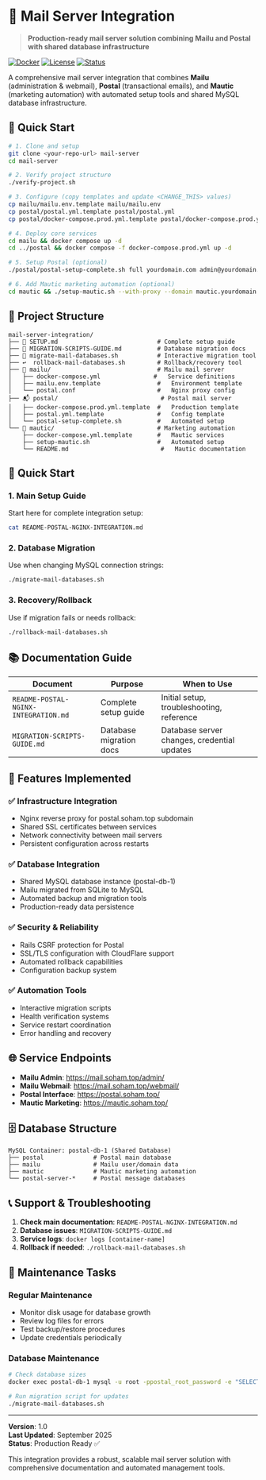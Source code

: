 # 📧 Mail Server Integration

> **Production-ready mail server solution combining Mailu and Postal with shared database infrastructure**

[![Docker](https://img.shields.io/badge/Docker-Ready-blue?logo=docker)](https://docker.com)
[![License](https://img.shields.io/badge/License-MIT-green.svg)](LICENSE)
[![Status](https://img.shields.io/badge/Status-Production%20Ready-brightgreen)](https://github.com)

A comprehensive mail server integration that combines **Mailu** (administration & webmail), **Postal** (transactional emails), and **Mautic** (marketing automation) with automated setup tools and shared MySQL database infrastructure.

## 🚀 **Quick Start**

```bash
# 1. Clone and setup
git clone <your-repo-url> mail-server
cd mail-server

# 2. Verify project structure
./verify-project.sh

# 3. Configure (copy templates and update <CHANGE_THIS> values)
cp mailu/mailu.env.template mailu/mailu.env
cp postal/postal.yml.template postal/postal.yml
cp postal/docker-compose.prod.yml.template postal/docker-compose.prod.yml

# 4. Deploy core services
cd mailu && docker compose up -d
cd ../postal && docker compose -f docker-compose.prod.yml up -d

# 5. Setup Postal (optional)
./postal/postal-setup-complete.sh full yourdomain.com admin@yourdomain.com

# 6. Add Mautic marketing automation (optional)
cd mautic && ./setup-mautic.sh --with-proxy --domain mautic.yourdomain.com
```

## 📁 **Project Structure**

```
mail-server-integration/
├── 📖 SETUP.md                            # Complete setup guide
├── 🔧 MIGRATION-SCRIPTS-GUIDE.md          # Database migration docs
├── 🚀 migrate-mail-databases.sh           # Interactive migration tool
├── ↩️  rollback-mail-databases.sh         # Rollback/recovery tool
├── 📮 mailu/                              # Mailu mail server
│   ├── docker-compose.yml               #   Service definitions
│   ├── mailu.env.template                #   Environment template
│   └── postal.conf                       #   Nginx proxy config
├── 📬 postal/                             # Postal mail server  
│   ├── docker-compose.prod.yml.template  #   Production template
│   ├── postal.yml.template               #   Config template
│   └── postal-setup-complete.sh          #   Automated setup
└── 📧 mautic/                             # Marketing automation
    ├── docker-compose.yml.template       #   Mautic services
    ├── setup-mautic.sh                   #   Automated setup
    └── README.md                          #   Mautic documentation
```

## 🚀 Quick Start

### 1. **Main Setup Guide**
Start here for complete integration setup:
```bash
cat README-POSTAL-NGINX-INTEGRATION.md
```

### 2. **Database Migration**
Use when changing MySQL connection strings:
```bash
./migrate-mail-databases.sh
```

### 3. **Recovery/Rollback**
Use if migration fails or needs rollback:
```bash
./rollback-mail-databases.sh
```

## 📚 Documentation Guide

| Document | Purpose | When to Use |
|----------|---------|-------------|
| `README-POSTAL-NGINX-INTEGRATION.md` | Complete setup guide | Initial setup, troubleshooting, reference |
| `MIGRATION-SCRIPTS-GUIDE.md` | Database migration docs | Database server changes, credential updates |

## 🎯 Features Implemented

### ✅ **Infrastructure Integration**
- Nginx reverse proxy for postal.soham.top subdomain
- Shared SSL certificates between services
- Network connectivity between mail servers
- Persistent configuration across restarts

### ✅ **Database Integration**
- Shared MySQL database instance (postal-db-1)
- Mailu migrated from SQLite to MySQL
- Automated backup and migration tools
- Production-ready data persistence

### ✅ **Security & Reliability**
- Rails CSRF protection for Postal
- SSL/TLS configuration with CloudFlare support
- Automated rollback capabilities
- Configuration backup system

### ✅ **Automation Tools**
- Interactive migration scripts
- Health verification systems
- Service restart coordination
- Error handling and recovery

## 🌐 **Service Endpoints**

- **Mailu Admin**: https://mail.soham.top/admin/
- **Mailu Webmail**: https://mail.soham.top/webmail/ 
- **Postal Interface**: https://postal.soham.top/
- **Mautic Marketing**: https://mautic.soham.top/

## 🗄️ Database Structure

```
MySQL Container: postal-db-1 (Shared Database)
├── postal              # Postal main database
├── mailu               # Mailu user/domain data
├── mautic              # Mautic marketing automation
└── postal-server-*     # Postal message databases
```

## 📞 Support & Troubleshooting

1. **Check main documentation**: `README-POSTAL-NGINX-INTEGRATION.md`
2. **Database issues**: `MIGRATION-SCRIPTS-GUIDE.md` 
3. **Service logs**: `docker logs [container-name]`
4. **Rollback if needed**: `./rollback-mail-databases.sh`

## 🔄 Maintenance Tasks

### Regular Maintenance
- Monitor disk usage for database growth
- Review log files for errors
- Test backup/restore procedures
- Update credentials periodically

### Database Maintenance
```bash
# Check database sizes
docker exec postal-db-1 mysql -u root -ppostal_root_password -e "SELECT table_schema, ROUND(SUM(data_length + index_length) / 1024 / 1024, 1) AS 'DB Size in MB' FROM information_schema.tables GROUP BY table_schema;"

# Run migration script for updates
./migrate-mail-databases.sh
```

---

**Version**: 1.0  
**Last Updated**: September 2025  
**Status**: Production Ready ✅  

This integration provides a robust, scalable mail server solution with comprehensive documentation and automated management tools.
